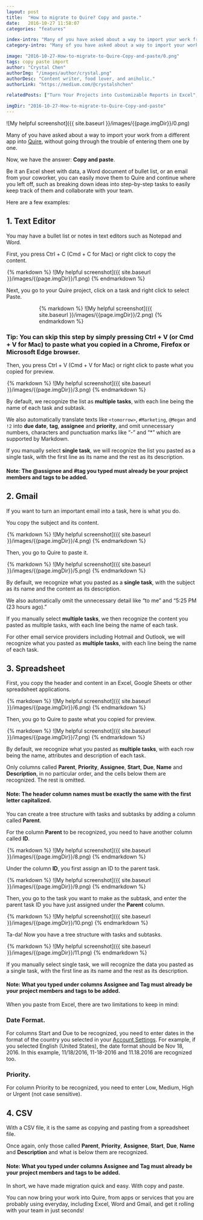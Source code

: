 ```yaml
---
layout: post
title:  "How to migrate to Quire? Copy and paste."
date:   2016-10-27 11:58:07
categories: "features"

index-intro: "Many of you have asked about a way to import your work from a different app into Quire, without going through the trouble of entering them one by one. Now, we have the answer: Copy and paste. Be it an Excel sheet with data, a Word document of bullet list, or an email from your coworker, you can easily move them to Quire and continue where you left off..."
category-intro: "Many of you have asked about a way to import your work from a different app into Quire, without going through the trouble of entering them one by one..."

image: "2016-10-27-How-to-migrate-to-Quire-Copy-and-paste/0.png"
tags: copy paste import
author: "Crystal Chen"
authorImg: "/images/author/crystal.png"
authorDesc: "Content writer, food lover, and aniholic."
authorLink: "https://medium.com/@crystalshchen"

relatedPosts: ["Turn Your Projects into Customizable Reports in Excel", "We’re not Facebook. So why Like?"]

imgDir: "2016-10-27-How-to-migrate-to-Quire-Copy-and-paste"
---
```



![My helpful screenshot]({{ site.baseurl }}/images/{{page.imgDir}}/0.png)

Many of you have asked about a way to import your work from a different app into [Quire](https://quire.io/), without going through the trouble of entering them one by one.

Now, we have the answer: **Copy and paste**.

Be it an Excel sheet with data, a Word document of bullet list, or an email from your coworker, you can easily move them to Quire and continue where you left off, such as breaking down ideas into step-by-step tasks to easily keep track of them and collaborate with your team.

Here are a few examples:

## 1. Text Editor

You may have a bullet list or notes in text editors such as Notepad and Word.

First, you press Ctrl + C (Cmd + C for Mac) or right click to copy the content.

<div style="max-width: 500px; max-height: 236px; margin: 0 auto;">
{% markdown %}
![My helpful screenshot]({{ site.baseurl }}/images/{{page.imgDir}}/1.png)
{% endmarkdown %}
</div>

Next, you go to your Quire project, click on a task and right click to select Paste.

<div style="max-width: 331px; max-height: 203; margin: 0 auto;">
{% markdown %}
![My helpful screenshot]({{ site.baseurl }}/images/{{page.imgDir}}/2.png)
{% endmarkdown %}
</div>

### Tip: You can skip this step by simply pressing Ctrl + V (or Cmd + V for Mac) to paste what you copied in a Chrome, Firefox or Microsoft Edge browser.

Then, you press Ctrl + V (Cmd + V for Mac) or right click to paste what you copied for preview.

<div style="max-width: 500px; max-height: 574px; margin: 0 auto;">
{% markdown %}
![My helpful screenshot]({{ site.baseurl }}/images/{{page.imgDir}}/3.png)
{% endmarkdown %}
</div>

By default, we recognize the list as **multiple tasks**, with each line being the name of each task and subtask.

We also automatically translate texts like `<tomorrow>`, `#Marketing`, `@Megan` and `!2` into **due date**, **tag**, **assignee** and **priority**, and omit unnecessary numbers, characters and punctuation marks like “-” and “*” which are supported by Markdown.

If you manually select **single task**, we will recognize the list you pasted as a single task, with the first line as its name and the rest as its description.

#### Note: The @assignee and #tag you typed must already be your project members and tags to be added.

## 2. Gmail

If you want to turn an important email into a task, here is what you do.

You copy the subject and its content.

<div style="max-width: 500px; max-height: 229px; margin: 0 auto;">
{% markdown %}
![My helpful screenshot]({{ site.baseurl }}/images/{{page.imgDir}}/4.png)
{% endmarkdown %}
</div>

Then, you go to Quire to paste it.

<div style="max-width: 500px; max-height: 481x; margin: 0 auto;">
{% markdown %}
![My helpful screenshot]({{ site.baseurl }}/images/{{page.imgDir}}/5.png)
{% endmarkdown %}
</div>

By default, we recognize what you pasted as a **single task**, with the subject as its name and the content as its description.

We also automatically omit the unnecessary detail like “to me” and “5:25 PM (23 hours ago).”

If you manually select **multiple tasks**, we then recognize the content you pasted as multiple tasks, with each line being the name of each task.

For other email service providers including Hotmail and Outlook, we will recognize what you pasted as **multiple tasks**, with each line being the name of each task.

## 3. Spreadsheet

First, you copy the header and content in an Excel, Google Sheets or other spreadsheet applications.

<div style="max-width: 500px; max-height: 197px; margin: 0 auto;">
{% markdown %}
![My helpful screenshot]({{ site.baseurl }}/images/{{page.imgDir}}/6.png)
{% endmarkdown %}
</div>

Then, you go to Quire to paste what you copied for preview.

<div style="max-width: 500px; max-height: 479px; margin: 0 auto;">
{% markdown %}
![My helpful screenshot]({{ site.baseurl }}/images/{{page.imgDir}}/7.png)
{% endmarkdown %}
</div>

By default, we recognize what you pasted as **multiple tasks**, with each row being the name, attributes and description of each task.

Only columns called **Parent**, **Priority**, **Assignee**, **Start**, **Due**, **Name** and **Description**, in no particular order, and the cells below them are recognized. The rest is omitted.

#### Note: The header column names must be exactly the same with the first letter capitalized.

You can create a tree structure with tasks and subtasks by adding a column called **Parent**.

For the column **Parent** to be recognized, you need to have another column called **ID**.

<div style="max-width: 500px; max-height: 49px; margin: 0 auto;">
{% markdown %}
![My helpful screenshot]({{ site.baseurl }}/images/{{page.imgDir}}/8.png)
{% endmarkdown %}
</div>

Under the column **ID**, you first assign an ID to the parent task.

<div style="max-width: 500px; max-height: 74px; margin: 0 auto;">
{% markdown %}
![My helpful screenshot]({{ site.baseurl }}/images/{{page.imgDir}}/9.png)
{% endmarkdown %}
</div>

Then, you go to the task you want to make as the subtask, and enter the parent task ID you have just assigned under the **Parent** column.

<div style="max-width: 500px; max-height: 89px; margin: 0 auto;">
{% markdown %}
![My helpful screenshot]({{ site.baseurl }}/images/{{page.imgDir}}/10.png)
{% endmarkdown %}
</div>

Ta-da! Now you have a tree structure with tasks and subtasks.

<div style="max-width: 500px; max-height: 478px; margin: 0 auto;">
{% markdown %}
![My helpful screenshot]({{ site.baseurl }}/images/{{page.imgDir}}/11.png)
{% endmarkdown %}
</div>

If you manually select single task, we will recognize the data you pasted as a single task, with the first line as its name and the rest as its description.

#### Note: What you typed under columns Assignee and Tag must already be your project members and tags to be added.

When you paste from Excel, there are two limitations to keep in mind:

### Date Format.

For columns Start and Due to be recognized, you need to enter dates in the format of the country you selected in your [Account Settings](https://quire.io/r/setting). For example, if you selected English (United States), the date format should be Nov 18, 2016. In this example, 11/18/2016, 11-18-2016 and 11.18.2016 are recognized too.

### Priority.

For column Priority to be recognized, you need to enter Low, Medium, High or Urgent (not case sensitive).

## 4. CSV

With a CSV file, it is the same as copying and pasting from a spreadsheet file.

Once again, only those called **Parent**, **Priority**, **Assignee**, **Start**, **Due**, **Name** and **Description** and what is below them are recognized.

#### Note: What you typed under columns Assignee and Tag must already be your project members and tags to be added.

In short, we have made migration quick and easy. With copy and paste.

You can now bring your work into Quire, from apps or services that you are probably using everyday, including Excel, Word and Gmail, and get it rolling with your team in just seconds!

[jekyll]:      http://jekyllrb.com
[jekyll-gh]:   https://github.com/jekyll/jekyll
[jekyll-help]: https://github.com/jekyll/jekyll-help
